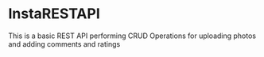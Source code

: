 # InstaRESTAPI
This is a basic REST API performing CRUD Operations for uploading photos and adding comments and ratings
